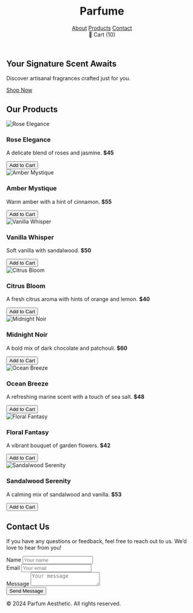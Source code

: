 <!DOCTYPE html>
<html lang="en">
<head>
  <meta charset="UTF-8">
  <meta name="viewport" content="width=device-width, initial-scale=1.0">
  <title>Parfume</title>
  <link rel="stylesheet" href="style.css">
  <link href="https://fonts.googleapis.com/css2?family=Playfair+Display:wght@400;700&family=Roboto:wght@300;400&display=swap" rel="stylesheet">
</head>
<body>
  <!-- Header Section -->
  <header>
    <div class="container">
      <h1>Parfume</h1>
      <nav>
        <a href="#about">About</a>
        <a href="#products">Products</a>
        <a href="#contact">Contact</a>
      </nav>
      <div id="cart">
        🛒 Cart (<span id="cart-count">10</span>)
      </div>
    </div>
  </header>

  <!-- Hero Section -->
  <section id="hero">
    <div class="hero-content">
      <h2>Your Signature Scent Awaits</h2>
      <p>Discover artisanal fragrances crafted just for you.</p>
      <a href="#products" class="btn">Shop Now</a>
    </div>
  </section>

  <!-- Products Section -->
  <section id="products">
    <div class="container">
      <h2>Our Products</h2>
      <div class="product-grid">
        <!-- Product 1 -->
        <div class="product" data-name="Rose Elegance" data-price="55">
          <img src="../foto/rosee.jpg" alt="Rose Elegance">
          <h3>Rose Elegance</h3>
          <p>A delicate blend of roses and jasmine. <strong>$45</strong></p>
          <button class="add-to-cart">Add to Cart</button>
        </div>
        <!-- Product 2 -->
        <div class="product" data-name="Amber Mystique" data-price="55">
          <img src="../foto/amber.jpeg" alt="Amber Mystique">
          <h3>Amber Mystique</h3>
          <p>Warm amber with a hint of cinnamon. <strong>$55</strong></p>
          <button class="add-to-cart">Add to Cart</button>
        </div>
        <!-- Product 3 -->
        <div class="product" data-name="Vanilla Whisper" data-price="55">
          <img src="../foto/vanilawisper.jpeg" alt="Vanilla Whisper">
          <h3>Vanilla Whisper</h3>
          <p>Soft vanilla with sandalwood. <strong>$50</strong></p>
          <button class="add-to-cart">Add to Cart</button>
        </div>
        <!-- Product 4 -->
        <div class="product" data-name="Citrus Bloom" data-price="40">
          <img src="../foto/citrus.jpeg" alt="Citrus Bloom">
          <h3>Citrus Bloom</h3>
          <p>A fresh citrus aroma with hints of orange and lemon. <strong>$40</strong></p>
          <button class="add-to-cart">Add to Cart</button>
        </div>
        <!-- Product 5 -->
        <div class="product" data-name="Midnight Noir" data-price="60">
          <img src="../foto/midnight.jpeg" alt="Midnight Noir">
          <h3>Midnight Noir</h3>
          <p>A bold mix of dark chocolate and patchouli. <strong>$60</strong></p>
          <button class="add-to-cart">Add to Cart</button>
        </div>
        <!-- Product 6 -->
        <div class="product" data-name="Ocean Breeze" data-price="48">
          <img src="../foto/ocean.jpeg" alt="Ocean Breeze">
          <h3>Ocean Breeze</h3>
          <p>A refreshing marine scent with a touch of sea salt. <strong>$48</strong></p>
          <button class="add-to-cart">Add to Cart</button>
        </div>
        <!-- Product 7 -->
        <div class="product" data-name="Floral Fantasy" data-price="42">
          <img src="../foto/floral.jpeg" alt="Floral Fantasy">
          <h3>Floral Fantasy</h3>
          <p>A vibrant bouquet of garden flowers. <strong>$42</strong></p>
          <button class="add-to-cart">Add to Cart</button>
        </div>
        <!-- Product 8 -->
        <div class="product" data-name="Sandalwood Serenity" data-price="53">
          <img src="../foto/sandalwoold.jpeg" alt="Sandalwood Serenity">
          <h3>Sandalwood Serenity</h3>
          <p>A calming mix of sandalwood and vanilla. <strong>$53</strong></p>
          <button class="add-to-cart">Add to Cart</button>
        </div>
      </div>
    </div>
  </section>

  <!-- Contact Section -->
  <section id="contact">
    <div class="container">
      <h2>Contact Us</h2>
      <p>If you have any questions or feedback, feel free to reach out to us. We’d love to hear from you!</p>
      <form id="contact-form">
        <div class="form-group">
          <label for="name">Name</label>
          <input type="text" id="name" name="name" placeholder="Your name" required>
        </div>
        <div class="form-group">
          <label for="email">Email</label>
          <input type="email" id="email" name="email" placeholder="Your email" required>
        </div>
        <div class="form-group">
          <label for="message">Message</label>
          <textarea id="message" name="message" placeholder="Your message" required></textarea>
        </div>
        <button type="submit" class="btn">Send Message</button>
      </form>
    </div>
  </section>

  <!-- Footer -->
  <footer>
    <div class="container">
      <p>&copy; 2024 Parfum Aesthetic. All rights reserved.</p>
    </div>
  </footer>

  <script src="script.js"></script>
</body>
</html>

